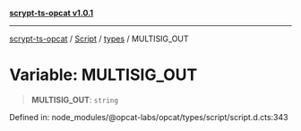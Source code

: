 [**scrypt-ts-opcat v1.0.1**](../../../../../README.md)

***

[scrypt-ts-opcat](../../../../../README.md) / [Script](../../../README.md) / [types](../README.md) / MULTISIG\_OUT

# Variable: MULTISIG\_OUT

> **MULTISIG\_OUT**: `string`

Defined in: node\_modules/@opcat-labs/opcat/types/script/script.d.cts:343
